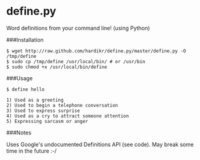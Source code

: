define.py
=========

Word definitions from your command line! (using Python)

###Installation

    $ wget http://raw.github.com/hardikr/define.py/master/define.py -O /tmp/define
    $ sudo cp /tmp/define /usr/local/bin/ # or /usr/bin
    $ sudo chmod +x /usr/local/bin/define
    
###Usage

    $ define hello
    
    1) Used as a greeting
    2) Used to begin a telephone conversation
    3) Used to express surprise
    4) Used as a cry to attract someone attention
    5) Expressing sarcasm or anger

###Notes

Uses Google's undocumented Definitions API (see code). May break some time in the future :-/